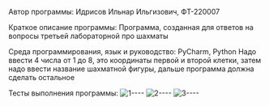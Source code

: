 Автор программы:
Идрисов Ильнар Ильгизович, ФТ-220007

Краткое описание программы:
Программа, созданная для ответов на вопросы третьей лабораторной про шахматы

Среда программирования, язык и руководство:
PyCharm, Python
Надо ввести 4 числа от 1 до 8, это координаты первой и второй клетки, затем надо ввести название шахматной фигуры, дальше программа должна сделать остальное

Тесты выполнения программы:
![1----](https://github.com/ilnarisrisov/lub_work_3/assets/146421910/1ecd4779-93c9-4fb1-b851-b0b94d16ae6d)
![2----](https://github.com/ilnarisrisov/lub_work_3/assets/146421910/025b78f7-b520-48c6-aed6-c14f6c5314a8)
![3----](https://github.com/ilnarisrisov/lub_work_3/assets/146421910/692e5fc0-2224-4569-b5ed-00944bccb091)

